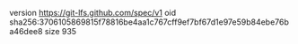 version https://git-lfs.github.com/spec/v1
oid sha256:3706105869815f78816be4aa1c767cff9ef7bf67d1e97e59b84ebe76ba46dee8
size 935
